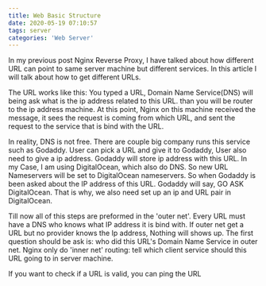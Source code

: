 ```yaml
---
title: Web Basic Structure
date: 2020-05-19 07:10:57
tags: server
categories: 'Web Server'
---
```


In my previous post Nginx Reverse Proxy, I have talked about how different URL can point to same server machine but different services. In this article I will talk about how to get different URLs.

The URL works like this:
You typed a URL, Domain Name Service(DNS) will being ask what is the ip address related to this URL.
than you will be router to the ip address machine. At this point, Nginx on this machine received the message, it sees the request is coming from which URL, and sent the request to the service that is bind with the URL.

In reality, DNS is not free. There are couple big company runs this service such as Godaddy. User can pick a URL and give it to Godaddy, User also need to give a ip address. Godaddy will store ip address with this URL. In my Case, I am using DigitalOcean, which also do DNS. So new URL Nameservers will be set to DigitalOcean nameservers.
So when Godaddy is been asked about the IP address of this URL. Godaddy will say, GO ASK DigitalOcean. That is why, we also need set up an ip and URL pair in DigitalOcean.

Till now all of this steps are preformed in the 'outer net'. Every URL must have a DNS who knows what IP address it is bind with. If outer net get a URL but no provider knows the Ip address, Nothing will shows up. The first question should be ask is: who did this URL's Domain Name Service in outer net. Nginx only do 'inner net' routing: tell which client service should this URL going to in server machine.

If you want to check if a URL is valid, you can ping the URL
